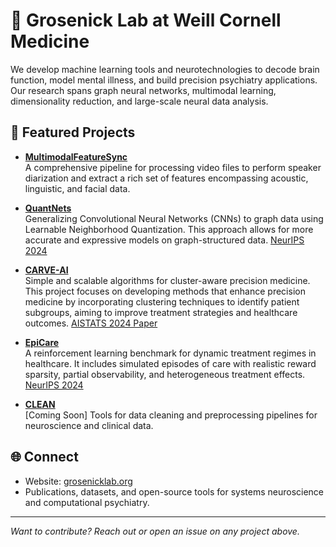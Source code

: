 # 🧠 Grosenick Lab at Weill Cornell Medicine

We develop machine learning tools and neurotechnologies to decode brain function, model mental illness, and build precision psychiatry applications. Our research spans graph neural networks, multimodal learning, dimensionality reduction, and large-scale neural data analysis.

## 🔬 Featured Projects

- **[MultimodalFeatureSync](https://github.com/Grosenick-Lab-Cornell/MultimodalFeatureSync)**  
  A comprehensive pipeline for processing video files to perform speaker diarization and extract a rich set of features encompassing acoustic, linguistic, and facial data.

- **[QuantNets](https://github.com/Grosenick-Lab-Cornell/QuantNets)**  
  Generalizing Convolutional Neural Networks (CNNs) to graph data using Learnable Neighborhood Quantization. This approach allows for more accurate and expressive models on graph-structured data. [NeurIPS 2024](https://neurips.cc/virtual/2024/poster/94335)

- **[CARVE-AI](https://github.com/Grosenick-Lab-Cornell/CARVE-AI)**  
Simple and scalable algorithms for cluster-aware precision medicine. This project focuses on developing methods that enhance precision medicine by incorporating clustering techniques to identify patient subgroups, aiming to improve treatment strategies and healthcare outcomes. [AISTATS 2024 Paper](https://proceedings.mlr.press/v238/buch24a/buch24a.pdf)

- **[EpiCare](https://github.com/Grosenick-Lab-Cornell/EpiCare)**  
  A reinforcement learning benchmark for dynamic treatment regimes in healthcare. It includes simulated episodes of care with realistic reward sparsity, partial observability, and heterogeneous treatment effects. [NeurIPS 2024](https://neurips.cc/virtual/2024/poster/97595)

- **[CLEAN](https://github.com/Grosenick-Lab-Cornell/CLEAN)**  
  [Coming Soon] Tools for data cleaning and preprocessing pipelines for neuroscience and clinical data.

## 🌐 Connect

- Website: [grosenicklab.org](https://grosenicklab.org)
- Publications, datasets, and open-source tools for systems neuroscience and computational psychiatry.

---

*Want to contribute? Reach out or open an issue on any project above.*


